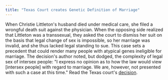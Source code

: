 ```yaml
---
title: "Texas Court creates Genetic Definition of Marriage"
---
```


When Christie Littleton's husband died under medical care, she filed a wrongful death suit against the physician. When the opposing side realized that Littleton was a transsexual, they asked the court to dismiss her suit on the basis that legal change of sex is impossible, so her marriage was invalid, and she thus lacked legal standing to sue. This case sets a precedent that could render many people with atypical genes ineligible for marriage. The decision's author noted, but dodged, the complexity of legal sex of intersex people: "I express no opinion as to how the law would view [intersex people] with regard to marriage. We are, however, not presented with such a case at this time." Read the Texas court's  <a href="http://www5.law.com/tx/sub/opinions/fulltext/civil/1999d/04-99-00010.htm" target="news">decision</a>.